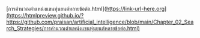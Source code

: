 [การคำนวณตำแหน่งแขนหุ่นยนต์หลายข้อต่อ.html](https://link-url-here.org](https://htmlpreview.github.io/?https://github.com/praisan/artificial_intelligence/blob/main/Chapter_02_Search_Strategies/การคำนวณตำแหน่งแขนหุ่นยนต์หลายข้อต่อ.html)
